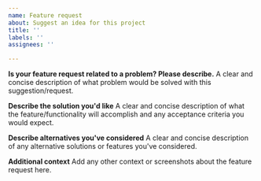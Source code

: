 ```yaml
---
name: Feature request
about: Suggest an idea for this project
title: ''
labels: ''
assignees: ''

---
```


**Is your feature request related to a problem? Please describe.**
A clear and concise description of what problem would be solved with this suggestion/request.

**Describe the solution you'd like**
A clear and concise description of what the feature/functionality will accomplish and any acceptance criteria you would expect.

**Describe alternatives you've considered**
A clear and concise description of any alternative solutions or features you've considered.

**Additional context**
Add any other context or screenshots about the feature request here.
